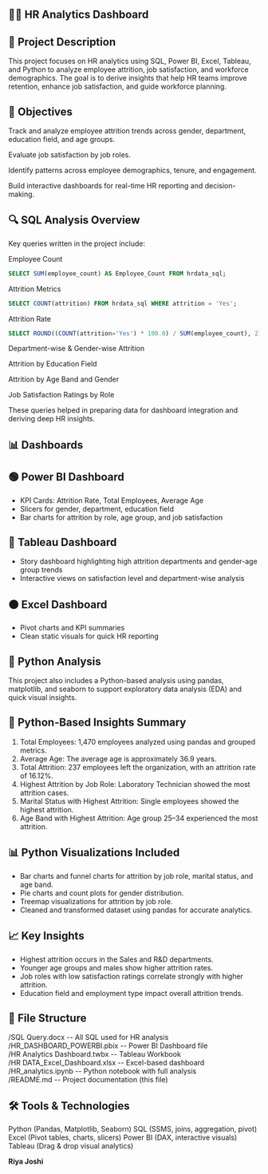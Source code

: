 ## 👩‍💼 HR Analytics Dashboard

## 📌 Project Description

This project focuses on HR analytics using SQL, Power BI, Excel, Tableau, and Python to analyze employee attrition, job satisfaction, and workforce demographics. The goal is to derive insights that help HR teams improve retention, enhance job satisfaction, and guide workforce planning.

## 🎯 Objectives

Track and analyze employee attrition trends across gender, department, education field, and age groups.

Evaluate job satisfaction by job roles.

Identify patterns across employee demographics, tenure, and engagement.

Build interactive dashboards for real-time HR reporting and decision-making.


## 🔍 SQL Analysis Overview

Key queries written in the project include:

Employee Count

```sql
SELECT SUM(employee_count) AS Employee_Count FROM hrdata_sql;
```

Attrition Metrics

```sql
SELECT COUNT(attrition) FROM hrdata_sql WHERE attrition = 'Yes';
```

Attrition Rate

```sql
SELECT ROUND((COUNT(attrition='Yes') * 100.0) / SUM(employee_count), 2) AS Attrition_Rate FROM hrdata_sql;
```

Department-wise & Gender-wise Attrition

Attrition by Education Field

Attrition by Age Band and Gender

Job Satisfaction Ratings by Role

These queries helped in preparing data for dashboard integration and deriving deep HR insights.

## 📊 Dashboards

## 🟢 Power BI Dashboard

- KPI Cards: Attrition Rate, Total Employees, Average Age
- Slicers for gender, department, education field
- Bar charts for attrition by role, age group, and job satisfaction

## 🔵 Tableau Dashboard

- Story dashboard highlighting high attrition departments and gender-age group trends
- Interactive views on satisfaction level and department-wise analysis

## 🟠 Excel Dashboard

- Pivot charts and KPI summaries
- Clean static visuals for quick HR reporting

## 🧮 Python Analysis

This project also includes a Python-based analysis using pandas, matplotlib, and seaborn to support exploratory data analysis (EDA) and quick visual insights.

## 📌 Python-Based Insights Summary

1. Total Employees: 1,470 employees analyzed using pandas and grouped metrics.
2. Average Age: The average age is approximately 36.9 years.
3. Total Attrition: 237 employees left the organization, with an attrition rate of 16.12%.
4. Highest Attrition by Job Role: Laboratory Technician showed the most attrition cases.
5. Marital Status with Highest Attrition: Single employees showed the highest attrition.
6. Age Band with Highest Attrition: Age group 25–34 experienced the most attrition.

## 📊 Python Visualizations Included

- Bar charts and funnel charts for attrition by job role, marital status, and age band.
- Pie charts and count plots for gender distribution.
- Treemap visualizations for attrition by job role.
- Cleaned and transformed dataset using pandas for accurate analytics.


## 📈 Key Insights

- Highest attrition occurs in the Sales and R&D departments.
- Younger age groups and males show higher attrition rates.
- Job roles with low satisfaction ratings correlate strongly with higher attrition.
- Education field and employment type impact overall attrition trends.

## 📁 File Structure

/SQL Query.docx                -- All SQL used for HR analysis  
/HR_DASHBOARD_POWERBI.pbix     -- Power BI Dashboard file  
/HR Analytics Dashboard.twbx   -- Tableau Workbook  
/HR DATA_Excel_Dashboard.xlsx  -- Excel-based dashboard  
/HR_analytics.ipynb            -- Python notebook with full analysis  
/README.md                     -- Project documentation (this file)

## 🛠 Tools & Technologies
Python (Pandas, Matplotlib, Seaborn)
SQL (SSMS, joins, aggregation, pivot)
Excel (Pivot tables, charts, slicers)
Power BI (DAX, interactive visuals)
Tableau (Drag & drop visual analytics)



**Riya Joshi**

